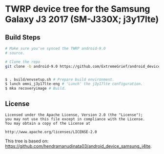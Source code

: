 # TWRP device tree for the Samsung Galaxy J3 2017 (SM-J330X; j3y17lte)

## Build Steps

```bash
# Make sure you've synced the TWRP android-9.0
# source.

# Clone the repo
git clone -b android-9.0 https://github.com/ExtremeGrief/android_device_samsung_j3y17lte.git device/samsung/j3y17lte


$ . build/envsetup.sh # Prepare build environment.
$ lunch omni_j3y17lte-eng # 'Lunch' the j3y17lte configuration.
$ mka recoveryimage # Build.
```

## License

```
Licensed under the Apache License, Version 2.0 (the "License");
you may not use this file except in compliance with the License.
You may obtain a copy of the License at

http://www.apache.org/licenses/LICENSE-2.0
```

This tree is based on: https://github.com/hendramanudinata03/android_device_samsung_j4lte.
